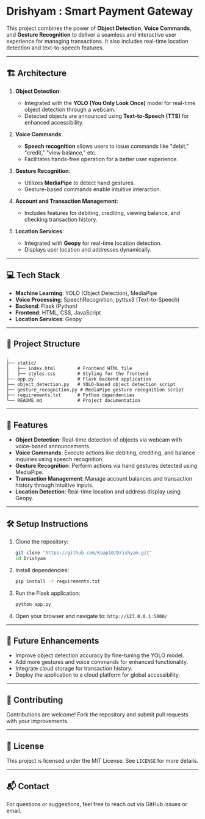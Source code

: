# Drishyam : Smart Payment Gateway

This project combines the power of **Object Detection**, **Voice Commands**, and **Gesture Recognition** to deliver a seamless and interactive user experience for managing transactions. It also includes real-time location detection and text-to-speech features.

---

## 🏗 **Architecture**
1. **Object Detection**:
   - Integrated with the **YOLO (You Only Look Once)** model for real-time object detection through a webcam.
   - Detected objects are announced using **Text-to-Speech (TTS)** for enhanced accessibility.

2. **Voice Commands**:
   - **Speech recognition** allows users to issue commands like "debit," "credit," "view balance," etc.
   - Facilitates hands-free operation for a better user experience.

3. **Gesture Recognition**:
   - Utilizes **MediaPipe** to detect hand gestures.
   - Gesture-based commands enable intuitive interaction.

4. **Account and Transaction Management**:
   - Includes features for debiting, crediting, viewing balance, and checking transaction history.

5. **Location Services**:
   - Integrated with **Geopy** for real-time location detection.
   - Displays user location and addresses dynamically.

---

## 💻 **Tech Stack**
- **Machine Learning**: YOLO (Object Detection), MediaPipe
- **Voice Processing**: SpeechRecognition, pyttsx3 (Text-to-Speech)
- **Backend**: Flask (Python)
- **Frontend**: HTML, CSS, JavaScript
- **Location Services**: Geopy

---

## 📂 **Project Structure**
```plaintext
.
├── static/
│   ├── index.html        # Frontend HTML file
│   ├── styles.css        # Styling for the frontend
├── app.py                # Flask backend application
├── object_detection.py   # YOLO-based object detection script
├── gesture_recognition.py # MediaPipe gesture recognition script
├── requirements.txt      # Python dependencies
└── README.md             # Project documentation
```

---

## 🚀 **Features**
- **Object Detection**: Real-time detection of objects via webcam with voice-based announcements.
- **Voice Commands**: Execute actions like debiting, crediting, and balance inquiries using speech recognition.
- **Gesture Recognition**: Perform actions via hand gestures detected using MediaPipe.
- **Transaction Management**: Manage account balances and transaction history through intuitive inputs.
- **Location Detection**: Real-time location and address display using Geopy.

---

## 🛠 **Setup Instructions**
1. Clone the repository:
   ```bash
   git clone "https://github.com/Kaap10/Drishyam.git"
   cd Drishyam
   ```

2. Install dependencies:
   ```bash
   pip install -r requirements.txt
   ```

3. Run the Flask application:
   ```bash
   python app.py
   ```

4. Open your browser and navigate to:
   `http://127.0.0.1:5000/`

---

## 🌟 **Future Enhancements**
- Improve object detection accuracy by fine-tuning the YOLO model.
- Add more gestures and voice commands for enhanced functionality.
- Integrate cloud storage for transaction history.
- Deploy the application to a cloud platform for global accessibility.

---

## 🤝 **Contributing**
Contributions are welcome! Fork the repository and submit pull requests with your improvements.

---

## 📜 **License**
This project is licensed under the MIT License. See `LICENSE` for more details.

---

## 📬 **Contact**
For questions or suggestions, feel free to reach out via GitHub issues or email.
